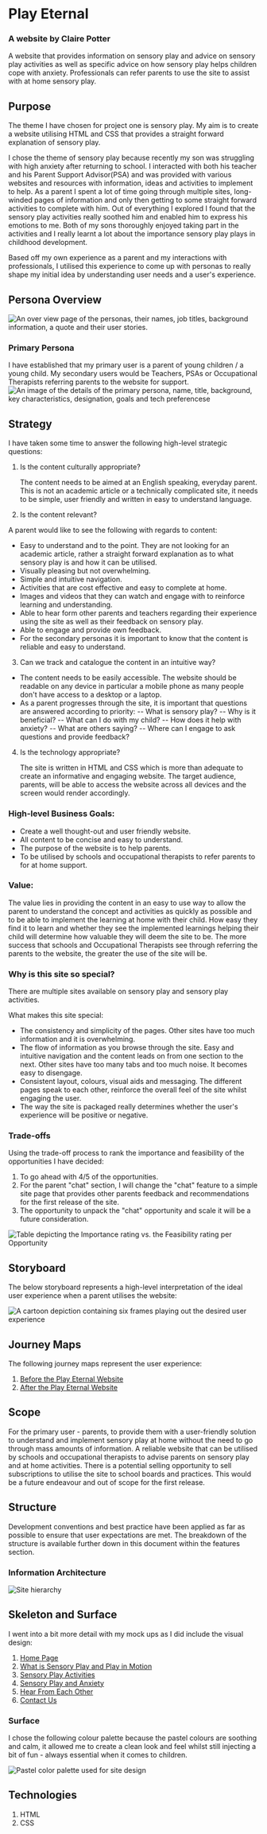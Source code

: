 # Play Eternal

### A website by Claire Potter

A website that provides information on sensory play and advice on sensory play activities as well as specific advice on how sensory play helps children cope with anxiety. Professionals can refer parents to use the site to assist with at home sensory play.

## Purpose
The theme I have chosen for project one is sensory play. My aim is to create a website utilising HTML and CSS that provides a straight forward explanation of sensory play. 

I chose the theme of sensory play because recently my son was struggling with high anxiety after returning to school. I interacted with both his teacher and his Parent Support Advisor(PSA) and was provided with various websites and resources with information, ideas and activities to implement to help. As a parent I spent a lot of time going through multiple sites, long-winded pages of information and only then getting to some straight forward activities to complete with him. Out of everything I explored I found that the sensory play activities really soothed him and enabled him to express his emotions to me. 
Both of my sons thoroughly enjoyed taking part in the activities and I really learnt a lot about the importance sensory play plays in childhood development.

Based off my own experience as a parent and my interactions with professionals, I utilised this experience to come up with personas to really shape my initial idea by understanding user needs and a user's experience.

## Persona Overview

![An over view page of the personas, their names, job titles, background information, a quote and their user stories.](https://github.com/Claire-Potter/Play-Eternal/blob/master/project_documents/project_images/persona%20_%2detail.png?raw=true)

### Primary Persona

I have established that my primary user is a parent of young children / a young child. 
My secondary users would be Teachers, PSAs or Occupational Therapists referring parents to the website for support.
![An image of the details of the primary persona, name, title, background, key characteristics, designation, goals and tech preferencese](https://github.com/Claire-Potter/Play_Eternal/blob/master/wireframes/Persona%20Detail.png?raw=true)

## Strategy

I have taken some time to answer the following high-level strategic questions:

 1. Is the content culturally appropriate? 

	The content needs to be aimed at an English speaking, everyday parent. This is not an academic article or a technically complicated site, it needs to be simple, user friendly and written in easy to understand language.

 2. Is the content relevant? 
 
  A parent would like to see the following with regards to content:

 - Easy to understand and to the point. They are not looking for an   
   academic article, rather a straight forward explanation as to what   
   sensory play is and how it can be utilised.
 - Visually pleasing but not overwhelming. 
 - Simple and intuitive navigation.
 - Activities that are cost effective and easy to complete at home.
 - Images and videos that they can watch and engage with to reinforce learning and understanding.
 - Able to hear form other parents and teachers regarding their experience using the site as well as their feedback on sensory play.
 - Able to engage and provide own feedback.
 - For the secondary personas it is important to know that the content is reliable and easy to understand.

 3. Can we track and catalogue the content in an intuitive way? 

 - The content needs to be easily accessible. The website should be readable on any device in particular a mobile phone  as many people don't have access to a desktop or a laptop.
 - As a parent progresses through the site, it is important that questions are answered according to priority:
 -- What is sensory play?
-- Why is it beneficial?
-- What can I do with my child?
-- How does it help with anxiety?
-- What are others saying?
-- Where can I engage to ask questions and provide feedback?

 4. Is the technology appropriate?  
	 
	 The site is written in HTML and CSS which is more than adequate to create an informative and engaging website. 
The target audience, parents, will be able to access the website across all devices and the screen  would render accordingly.

### High-level Business Goals:

 - Create a well thought-out and user friendly website.
 - All content to be concise and easy to understand.
 - The purpose of the website is to help parents.
 - To be utilised by schools and occupational therapists to refer parents to for at home support.

### Value:

The value lies in providing the content in an easy to use way to allow the parent to understand the concept and activities as quickly as possible and to be able to implement the learning at home with their child.
How easy they find it to learn and whether they see the implemented learnings helping their child will determine how valuable they will deem the site to be.
The more success that schools and Occupational Therapists see through referring the parents to the website, the greater the use of the site will be.

### Why is this site so special?

There are multiple sites available on sensory play and sensory play activities. 

What makes this site special:

 - The consistency and simplicity of the pages. Other sites have too
   much information and it is overwhelming.
 - The flow of information as you browse through the site. Easy and
   intuitive navigation and the content leads on from  one section to
   the next. Other sites have too many tabs and too much noise. It
   becomes easy to disengage.
 - Consistent layout, colours, visual aids and messaging. The different
   pages speak to each other, reinforce the overall feel of the site
   whilst engaging the user.
 - The way the site is packaged really determines whether the user's
   experience will be positive or negative.
   
### Trade-offs

Using the trade-off process to rank the importance and feasibility of the opportunities I have decided:

1. To go ahead with 4/5 of the opportunities.
2. For the parent "chat" section, I will change the "chat" feature to a simple site page that provides other parents feedback and recommendations for the first release of the site.
3. The opportunity to unpack the "chat"  opportunity and scale it will be a future consideration.

![Table depicting the Importance rating vs. the Feasibility rating per Opportunity](https://github.com/Claire-Potter/Play_Eternal/blob/master/wireframes/Opportunity%20Table.PNG?raw=true)
   
## Storyboard

The below storyboard represents a high-level  interpretation of the ideal user experience when a parent utilises
the website:

![A cartoon depiction containing six frames playing out the desired user experience](https://github.com/Claire-Potter/Play_Eternal/blob/master/wireframes/Storyboard.png?raw=true)

## Journey Maps

The following journey maps represent the user experience:

 1. [Before the Play Eternal Website](https://raw.githubusercontent.com/Claire-Potter/Play_Eternal/master/wireframes/Pre-Website%20Journey%20Map%20-%20Parent.png)
 2. [After the Play Eternal Website](https://raw.githubusercontent.com/Claire-Potter/Play_Eternal/master/wireframes/Post-Website%20Journey%20Map.png)

## Scope
For the primary user - parents, to provide them with a user-friendly solution to understand and implement sensory play at home without the need to go through mass amounts of information. A reliable website that can be utilised by schools and occupational therapists to advise parents on sensory play and at home activities. There is a potential selling opportunity to sell subscriptions to utilise the site to school boards and practices. This would be a future endeavour and out of scope for the first release.

## Structure
Development conventions and best practice have been applied as far as possible to ensure that user expectations are met. The breakdown of the structure is available further down in this document within the features section.

### Information Architecture

![Site hierarchy ](https://github.com/Claire-Potter/Play_Eternal/blob/master/wireframes/Information%20Architecture.png?raw=true)


## Skeleton and Surface

I went into a bit more detail with my mock ups as I did include the visual design:

1. [Home Page](https://raw.githubusercontent.com/Claire-Potter/Play_Eternal/master/wireframes/HomePage.png)
2. [What is Sensory Play and Play in Motion](https://raw.githubusercontent.com/Claire-Potter/Play_Eternal/master/wireframes/What%20is%20Sensory%20Play_%20Section%201%20and%202.png)
3. [Sensory Play Activities](https://raw.githubusercontent.com/Claire-Potter/Play_Eternal/master/wireframes/Sensory%20Play%20Activities%20Section%203.png)
4. [Sensory Play and Anxiety](https://raw.githubusercontent.com/Claire-Potter/Play_Eternal/master/wireframes/Sensory%20Play%20and%20Anxiety%20Section%204.png)
5. [Hear From Each Other](https://raw.githubusercontent.com/Claire-Potter/Play_Eternal/master/wireframes/Hear%20from%20Each%20Other.png)
6. [Contact Us](https://raw.githubusercontent.com/Claire-Potter/Play_Eternal/master/wireframes/Contact%20Us.png)


### Surface

I chose the following colour palette because the pastel colours are soothing and calm, it allowed me to create a clean look and feel whilst still injecting a bit of fun - always essential when it comes to children.

![Pastel color palette used for site design](https://raw.githubusercontent.com/Claire-Potter/Play_Eternal/master/wireframes/Colour%20Palette.png)





## Technologies
1. HTML
2. CSS



